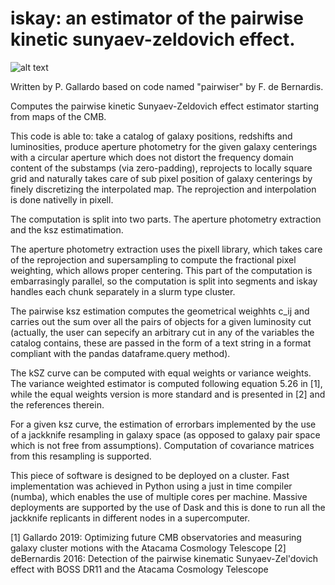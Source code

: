 # iskay: an estimator of the pairwise kinetic sunyaev-zeldovich effect.

![alt text](https://raw.githubusercontent.com/patogallardo/iskay/master/imgs/cover.PNG "ksz diagram")

Written by P. Gallardo based on code named "pairwiser" by F. de Bernardis.

Computes the pairwise kinetic Sunyaev-Zeldovich effect estimator starting from maps of the CMB.

This code is able to: take a catalog of galaxy positions, redshifts and luminosities, produce aperture photometry for the given galaxy centerings with a circular aperture  which does not distort the frequency domain content of the substamps (via zero-padding), reprojects to locally square grid and naturally takes care of sub pixel position of galaxy centerings by finely discretizing the interpolated map. The reprojection and interpolation is done nativelly in pixell.

The computation is split into two parts. The aperture photometry extraction and the ksz estimatimation.

The aperture photometry extraction uses the pixell library, which takes care of the reprojection and supersampling to compute the fractional pixel weighting, which allows proper centering. This part of the computation is embarrasingly parallel, so the computation is split into segments and iskay handles each chunk separately in a slurm type cluster.

The pairwise ksz estimation computes the geometrical weighhts c_ij and carries out the sum over all the pairs of objects for a given luminosity cut (actually, the user can sepecify an arbitrary cut in any of the variables the catalog contains, these are passed in the form of a text string in a format compliant with the pandas dataframe.query method). 

The kSZ curve can be computed with equal weights or variance weights. The variance weighted estimator is computed following equation 5.26 in [1], while the equal weights version is more standard and is presented in [2] and the references therein.

For a given ksz curve, the estimation of errorbars  implemented by the use of a jackknife resampling in galaxy space (as opposed to galaxy pair space which is not free from assumptions). Computation of covariance matrices from this resampling is supported. 

This piece of software is designed to be deployed on a cluster. Fast implementation was achieved in Python using a just in time compiler (numba), which enables the use of multiple cores per machine. Massive deployments are supported by the use of Dask and this is done to run all the jackknife replicants in different nodes in a supercomputer.

[1] Gallardo 2019: Optimizing future CMB observatories and measuring galaxy cluster motions with the Atacama Cosmology Telescope
[2] deBernardis 2016: Detection of the pairwise kinematic Sunyaev-Zel'dovich effect with BOSS DR11 and the Atacama Cosmology Telescope
